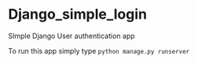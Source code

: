 # Django_simple_login
SImple Django User authentication app

To run this app simply type ``` python manage.py runserver ```

